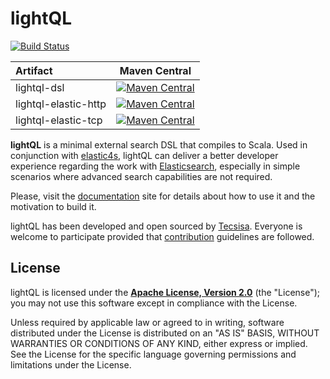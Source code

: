 # lightQL

[![Build Status](https://travis-ci.org/Tecsisa/lightQL.svg?branch=master)](https://travis-ci.org/Tecsisa/lightQL)

| Artifact | Maven Central |
| :--- | :---: |
| lightql-dsl | [![Maven Central](https://img.shields.io/maven-central/v/com.tecsisa/lightql-dsl_2.12.svg)](https://maven-badges.herokuapp.com/maven-central/com.tecsisa/lightql-dsl_2.12) |
| lightql-elastic-http | [![Maven Central](https://img.shields.io/maven-central/v/com.tecsisa/lightql-elastic-http_2.12.svg)](https://maven-badges.herokuapp.com/maven-central/com.tecsisa/lightql-elastic-http_2.12) |
| lightql-elastic-tcp | [![Maven Central](https://img.shields.io/maven-central/v/com.tecsisa/lightql-elastic-tcp_2.12.svg)](https://maven-badges.herokuapp.com/maven-central/com.tecsisa/lightql-elastic-tcp_2.12) |

**lightQL** is a minimal external search DSL that compiles to Scala. Used in conjunction
with [elastic4s](https://github.com/sksamuel/elastic4s),
lightQL can deliver a better developer experience regarding the work with [Elasticsearch](https://www.elastic.co/products/elasticsearch),
especially in simple scenarios where advanced search capabilities are not required.

Please, visit the [documentation](https://tecsisa.github.io/lightQL/) site for details
about how to use it and the motivation to build it.

lightQL has been developed and open sourced by [Tecsisa](http://www.tecsisa.com/). Everyone is welcome to participate
provided that [contribution](https://tecsisa.github.io/lightQL/contributing.html) guidelines are followed.

## License

lightQL is licensed under the **[Apache License, Version 2.0](https://www.apache.org/licenses/LICENSE-2.0)** (the
"License"); you may not use this software except in compliance with the License.

Unless required by applicable law or agreed to in writing, software
distributed under the License is distributed on an "AS IS" BASIS,
WITHOUT WARRANTIES OR CONDITIONS OF ANY KIND, either express or implied.
See the License for the specific language governing permissions and
limitations under the License.
